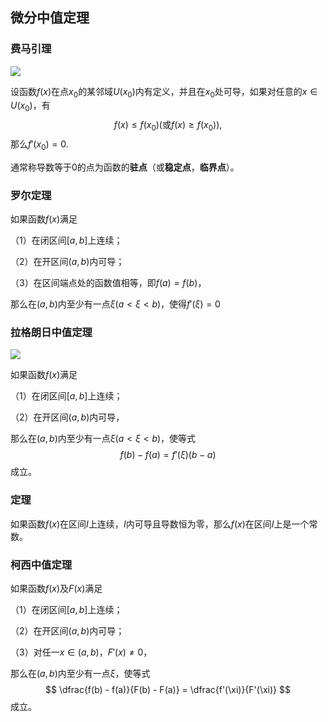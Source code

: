 ## 微分中值定理

### 费马引理

![](feima.png)

设函数$f(x)$在点$x_0$的某邻域$U(x_0)$内有定义，并且在$x_0$处可导，如果对任意的$x \in U(x_0)$，有
$$
f(x) \le f(x_0) (\text{或}f(x) \ge f(x_0)),
$$
那么$f'(x_0) = 0.$

通常称导数等于0的点为函数的**驻点**（或**稳定点**，**临界点**）。

### 罗尔定理

如果函数$f(x)$满足

（1）在闭区间$[a, b]$上连续；

（2）在开区间$(a, b)$内可导；

（3）在区间端点处的函数值相等，即$f(a) = f(b)$，

那么在$(a, b)$内至少有一点$\xi(a<\xi<b)$，使得$f'(\xi) = 0$

### 拉格朗日中值定理

![](lage.png)

如果函数$f(x)$满足

（1）在闭区间$[a, b]$上连续；

（2）在开区间$(a, b)$内可导，

那么在$(a, b)$内至少有一点$\xi(a<\xi<b)$，使等式
$$
f(b) - f(a) = f'(\xi)(b - a)
$$
成立。

### 定理

如果函数$f(x)$在区间$I$上连续，$I$内可导且导数恒为零，那么$f(x)$在区间$I$上是一个常数。

### 柯西中值定理

如果函数$f(x)$及$F(x)$满足

（1）在闭区间$[a, b]$上连续；

（2）在开区间$(a, b)$内可导；

（3）对任一$x \in (a, b)$，$F'(x) \ne 0$，

那么在$(a, b)$内至少有一点$\xi$，使等式
$$
\dfrac{f(b) - f(a)}{F(b) - F(a)} = \dfrac{f'(\xi)}{F'(\xi)}
$$
成立。

